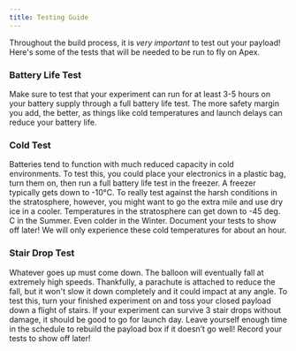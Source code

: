 ```yaml
---
title: Testing Guide
---
```


Throughout the build process, it is _very important_ to test out your payload! Here's some of the tests that will be needed to be run to fly on Apex.

### Battery Life Test

Make sure to test that your experiment can run for at least 3-5 hours on your battery supply through a full battery life test.  The more safety margin you add, the better, as things like cold temperatures and launch delays can reduce your battery life.

### Cold Test

Batteries tend to function with much reduced capacity in cold environments. To test this, you could place your electronics in a plastic bag, turn them on, then run a full battery life test in the freezer.  A freezer typically gets down to \-10°C.  To really test against the harsh conditions in the stratosphere, however, you might want to go the extra mile and use dry ice in a cooler.  Temperatures in the stratosphere can get down to \-45 deg. C in the Summer.  Even colder in the Winter.  Document your tests to show off later\!  We will only experience these cold temperatures for about an hour.

### Stair Drop Test

Whatever goes up must come down. The balloon will eventually fall at extremely high speeds. Thankfully, a parachute is attached to reduce the fall, but it won't slow it down completely and it could impact at any angle. To test this, turn your finished experiment on and toss your closed payload down a flight of stairs. If your experiment can survive 3 stair drops without damage, it should be good to go for launch day.  Leave yourself enough time in the schedule to rebuild the payload box if it doesn’t go well\!  Record your tests to show off later\! 